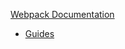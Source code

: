 [Webpack Documentation](https://webpack.js.org/concepts/)

- [Guides](https://webpack.js.org/guides/)
